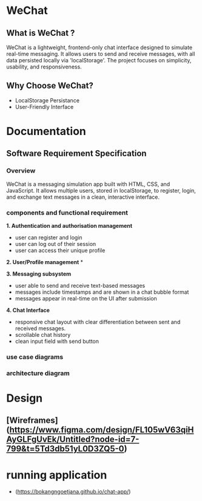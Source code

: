 
# WeChat

## What is WeChat ?

WeChat is a lightweight, frontend-only chat interface designed to simulate real-time messaging. It allows users to send and receive messages, with all data persisted locally via 'localStorage'. The project focuses on simplicity, usability, and responsiveness.

## Why Choose WeChat?

- LocalStorage Persistance
- User-Friendly Interface

# Documentation

## Software Requirement Specification

### Overview

WeChat is a messaging simulation app built with HTML, CSS, and JavaScript. It allows multiple users, stored in localStorage, to register, login, and exchange text messages in a clean, interactive interface.

### components and functional requirement

**1. Authentication and authorisation management**
  * user can register and login
  * user can log out of their session
  * user can access their unique profile

**2. User/Profile management**
 * 


**3. Messaging subsystem**

 * user able to send and receive text-based messages
 * messages include timestamps and are shown in a chat bubble format
 * messages appear in real-time on the UI after submission


**4. Chat Interface**

 * responsive chat layout with clear differentiation between sent and received messages.
 * scrollable chat history
 * clean input field with send button

### use case diagrams

### architecture diagram

# Design

## [Wireframes] (https://www.figma.com/design/FL105wV63qiHAyGLFgUvEk/Untitled?node-id=7-799&t=5Td3db51yL0D3ZQ5-0)


# running application

* (https://bokangngoetjana.github.io/chat-app/)

  
